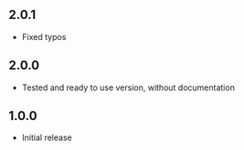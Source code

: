 ## 2.0.1

* Fixed typos

## 2.0.0

* Tested and ready to use version, without documentation

## 1.0.0

* Initial release

